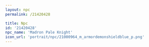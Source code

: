 ```yaml
---
layout: npc
permalink: /21420428

title: Npc
id: '21420428'
npc_name: 'Madron Pale Knight'
icon_url: 'portrait/npc/21000964_m_armordemonshieldblue_p.png'
---
```

